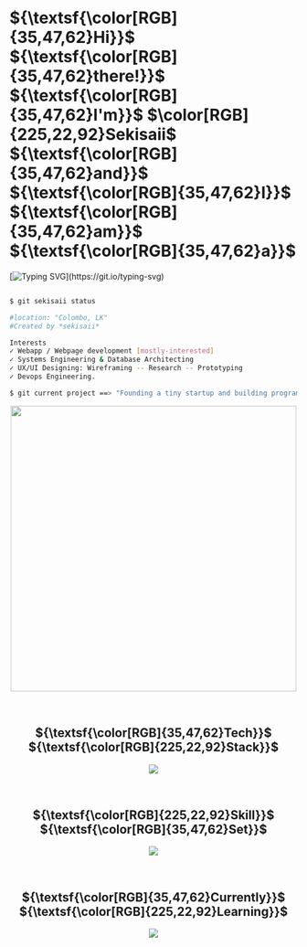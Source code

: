 <br>
<br>

# ${\textsf{\color[RGB]{35,47,62}Hi}}$ ${\textsf{\color[RGB]{35,47,62}there!}}$ ${\textsf{\color[RGB]{35,47,62}I'm}}$ $\color[RGB]{225,22,92}Sekisaii$ ${\textsf{\color[RGB]{35,47,62}and}}$ ${\textsf{\color[RGB]{35,47,62}I}}$ ${\textsf{\color[RGB]{35,47,62}am}}$ ${\textsf{\color[RGB]{35,47,62}a}}$
[![Typing SVG](https://readme-typing-svg.herokuapp.com?font=Quicksand&weight=600&pause=1000&color=E1165C&vCenter=true&random=false&width=435&lines=Full-Stack+Developer;UX/UI+Developer;Open-Source+Enthusiast;Systems+Developer;YouTuber;)](https://git.io/typing-svg)

```bash

$ git sekisaii status

#location: "Colombo, LK"
#Created by *sekisaii*

Interests
✓ Webapp / Webpage development [mostly-interested]
✓ Systems Engineering & Database Architecting
✓ UX/UI Designing: Wireframing -- Research -- Prototyping
✓ Devops Engineering.

$ git current project ==> "Founding a tiny startup and building programming skills"

```

<p align="center"> 
 <img src="https://octodex.github.com/images/dinotocat.png" width="500" width="500" /> 
</p>

<br>
<h2 align="center">
 ${\textsf{\color[RGB]{35,47,62}Tech}}$ ${\textsf{\color[RGB]{225,22,92}Stack}}$
</h2>

<p align="center">
  <a href="https://skillicons.dev">
    <img src="https://skills.thijs.gg/icons?i=react,nodejs,ts,js,express,php,c,css,graphql,postgres,mysql,mongodb,js,git,bash,docker,aws,cloudflare,&theme=light&perline=6" />
  </a>
</p>

<br>
<h2 align="center">
 ${\textsf{\color[RGB]{225,22,92}Skill}}$ ${\textsf{\color[RGB]{35,47,62}Set}}$
</h2>

<p align="center">
  <a href="https://skillicons.dev">
    <img src="https://skills.thijs.gg/icons?i=figma,vscode,vite,sqlite,powershell,wordpress,octave,tailwind,materialui,html,ps,ae,au,ai&theme=light&perline=7" />
  </a>
</p>

<br>
<h2 align="center">
 ${\textsf{\color[RGB]{35,47,62}Currently}}$ ${\textsf{\color[RGB]{225,22,92}Learning}}$
</h2>

<p align="center">
  <a href="https://skillicons.dev">
    <img src="https://skills.thijs.gg/icons?i=workers,docker,aws,gcp,terraform&theme=light&perline=10" />
  </a>
</p>
<br>
<br>
